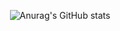 <div align="center">
  
 ![Anurag's GitHub stats](https://github-readme-stats.vercel.app/api?username=Zoltus&show_icons=true&theme=prussian)

</div>
